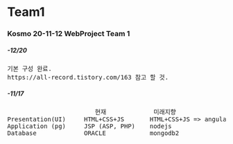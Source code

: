 # Team1

<h3>Kosmo 20-11-12 WebProject Team 1</h3>

<h5>-12/20</h5>
<pre>
기본 구성 완료.
https://all-record.tistory.com/163 참고 할 것.
</pre>

<h5>-11/17</h5>
<pre>
                        현재             미래지향
Presentation(UI)     HTML+CSS+JS       HTML+CSS+JS => angular/reactjs/vuejs
Application (pg)     JSP (ASP, PHP)    nodejs
Database             ORACLE            mongodb2
</pre>
